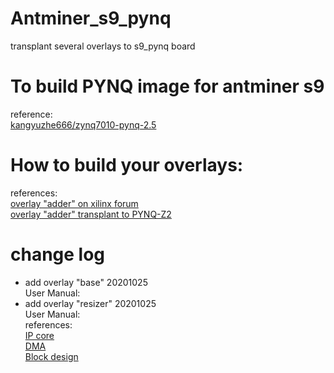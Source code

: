 # Antminer_s9_pynq
transplant several overlays to s9_pynq board
# To build PYNQ image for antminer s9  
reference:  
[kangyuzhe666/zynq7010-pynq-2.5](https://github.com/kangyuzhe666/zynq7010-pynq-2.5)  
# How to build your overlays:
references:  
[overlay "adder" on xilinx forum](http://xilinx.eetrend.com/blog/2019/100016903.html)  
[overlay "adder" transplant to PYNQ-Z2](https://blog.csdn.net/qq_41467882/article/details/102007786)
# change log
* add overlay "base" 20201025  
User Manual:  
* add overlay "resizer" 20201025  
User Manual:  
references:  
[IP core](https://github.com/Xilinx/PYNQ-HelloWorld)  
[DMA](https://blog.csdn.net/alangaixiaoxiao/article/details/103958007)  
[Block design](https://www.element14.com/community/groups/fpga-group/blog/2020/03/24/image-processing-on-zc702-using-pynq)
